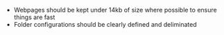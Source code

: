 * Webpages should be kept under 14kb of size where possible to ensure things are fast 
* Folder configurations should be clearly defined and deliminated